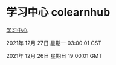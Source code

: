 # 学习中心 colearnhub
[学习中心](http://59.174.25.102:56308/colearnhub/)

2021年 12月 27日 星期一 03:00:01 CST

2021年 12月 26日 星期日 19:00:01 GMT
